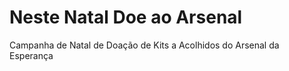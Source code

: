 # Neste Natal Doe ao Arsenal
Campanha de Natal de Doação de Kits a Acolhidos do Arsenal da Esperança
